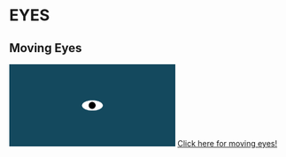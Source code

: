 # EYES
## Moving Eyes

<img src="eye.png" width='300'/>
<a href="https://vrajmannan2.github.io/movingeyes/"> Click here for moving eyes!</a>
